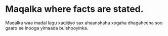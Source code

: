  # Maqalka where facts are stated.
 
  Maqalka waa madal lagu xaqiijiyo sax ahaanshaha xogaha dhagaheena soo gaaro ee inooga yimaada bulshooyinka.

 